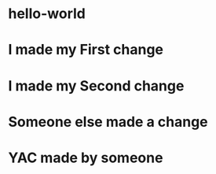 # hello-world

# I made my First change

# I made my Second change

# Someone else made a change

# YAC made by someone
